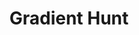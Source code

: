 ---
blog: https://gradienthunt.com/articles
facebook: https://facebook.com/gradienthunt/
logohandle: gradienthunt
sort: gradienthunt
title: Gradient Hunt
twitter: https://x.com/gradienthunt
website: https://gradienthunt.com/
---